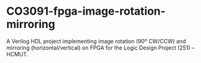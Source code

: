 # CO3091-fpga-image-rotation-mirroring
A Verilog HDL project implementing image rotation (90° CW/CCW) and mirroring (horizontal/vertical) on FPGA for the Logic Design Project (251) – HCMUT.
